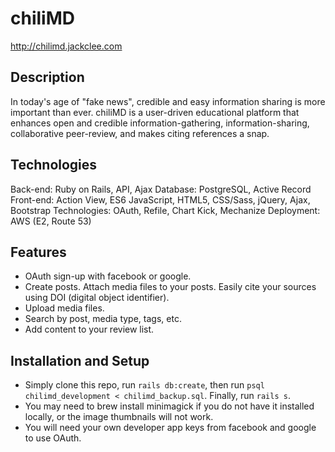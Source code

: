 # chiliMD
http://chilimd.jackclee.com

## Description
In today's age of "fake news", credible and easy information sharing is more important than ever.  chiliMD is a user-driven educational platform that enhances open and credible information-gathering, information-sharing, collaborative peer-review, and makes citing references a snap.

## Technologies
Back-end: Ruby on Rails, API, Ajax
Database: PostgreSQL, Active Record
Front-end: Action View, ES6 JavaScript, HTML5, CSS/Sass, jQuery, Ajax, Bootstrap
Technologies: OAuth, Refile, Chart Kick, Mechanize
Deployment: AWS (E2, Route 53)

## Features
- OAuth sign-up with facebook or google.
- Create posts. Attach media files to your posts. Easily cite your sources using DOI (digital object identifier).
- Upload media files.
- Search by post, media type, tags, etc.
- Add content to your review list.

## Installation and Setup
* Simply clone this repo, run `rails db:create`, then run `psql chilimd_development < chilimd_backup.sql`. Finally, run `rails s`.
* You may need to brew install minimagick if you do not have it installed locally, or the image thumbnails will not work.
* You will need your own developer app keys from facebook and google to use OAuth.
